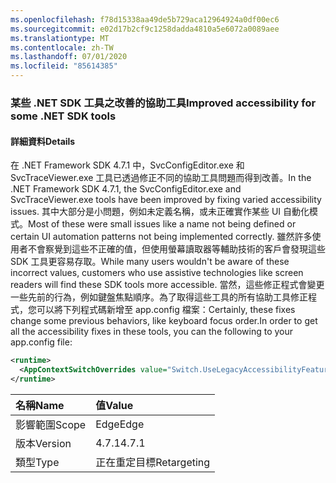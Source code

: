 ```yaml
---
ms.openlocfilehash: f78d15338aa49de5b729aca12964924a0df00ec6
ms.sourcegitcommit: e02d17b2cf9c1258dadda4810a5e6072a0089aee
ms.translationtype: MT
ms.contentlocale: zh-TW
ms.lasthandoff: 07/01/2020
ms.locfileid: "85614385"
---
```

### <a name="improved-accessibility-for-some-net-sdk-tools"></a><span data-ttu-id="d075d-101">某些 .NET SDK 工具之改善的協助工具</span><span class="sxs-lookup"><span data-stu-id="d075d-101">Improved accessibility for some .NET SDK tools</span></span>

#### <a name="details"></a><span data-ttu-id="d075d-102">詳細資料</span><span class="sxs-lookup"><span data-stu-id="d075d-102">Details</span></span>

<span data-ttu-id="d075d-103">在 .NET Framework SDK 4.7.1 中，SvcConfigEditor.exe 和 SvcTraceViewer.exe 工具已透過修正不同的協助工具問題而得到改善。</span><span class="sxs-lookup"><span data-stu-id="d075d-103">In the .NET Framework SDK 4.7.1, the SvcConfigEditor.exe and SvcTraceViewer.exe tools have been improved by fixing varied accessibility issues.</span></span> <span data-ttu-id="d075d-104">其中大部分是小問題，例如未定義名稱，或未正確實作某些 UI 自動化模式。</span><span class="sxs-lookup"><span data-stu-id="d075d-104">Most of these were small issues like a name not being defined or certain UI automation patterns not being implemented correctly.</span></span> <span data-ttu-id="d075d-105">雖然許多使用者不會察覺到這些不正確的值，但使用螢幕讀取器等輔助技術的客戶會發現這些 SDK 工具更容易存取。</span><span class="sxs-lookup"><span data-stu-id="d075d-105">While many users wouldn't be aware of these incorrect values, customers who use assistive technologies like screen readers will find these SDK tools more accessible.</span></span> <span data-ttu-id="d075d-106">當然，這些修正程式會變更一些先前的行為，例如鍵盤焦點順序。為了取得這些工具的所有協助工具修正程式，您可以將下列程式碼新增至 app.config 檔案：</span><span class="sxs-lookup"><span data-stu-id="d075d-106">Certainly, these fixes change some previous behaviors, like keyboard focus order.In order to get all the accessibility fixes in these tools, you can the following to your app.config file:</span></span>

```xml
<runtime>
  <AppContextSwitchOverrides value="Switch.UseLegacyAccessibilityFeatures=false"/>
</runtime>
```

| <span data-ttu-id="d075d-107">名稱</span><span class="sxs-lookup"><span data-stu-id="d075d-107">Name</span></span>    | <span data-ttu-id="d075d-108">值</span><span class="sxs-lookup"><span data-stu-id="d075d-108">Value</span></span>       |
|:--------|:------------|
| <span data-ttu-id="d075d-109">影響範圍</span><span class="sxs-lookup"><span data-stu-id="d075d-109">Scope</span></span>   | <span data-ttu-id="d075d-110">Edge</span><span class="sxs-lookup"><span data-stu-id="d075d-110">Edge</span></span>        |
| <span data-ttu-id="d075d-111">版本</span><span class="sxs-lookup"><span data-stu-id="d075d-111">Version</span></span> | <span data-ttu-id="d075d-112">4.7.1</span><span class="sxs-lookup"><span data-stu-id="d075d-112">4.7.1</span></span>       |
| <span data-ttu-id="d075d-113">類型</span><span class="sxs-lookup"><span data-stu-id="d075d-113">Type</span></span>    | <span data-ttu-id="d075d-114">正在重定目標</span><span class="sxs-lookup"><span data-stu-id="d075d-114">Retargeting</span></span> |

